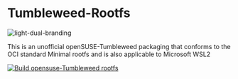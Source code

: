 # Tumbleweed-Rootfs


![light-dual-branding](https://github.com/Zhoneym/Tumbleweed-Rootfs/assets/140673973/ef55e9c1-a7ef-4658-b5c2-b95b849bf4d8)

This is an unofficial openSUSE-Tumbleweed packaging that conforms to the OCI standard Minimal rootfs and is also applicable to Microsoft WSL2

[![Build opensuse-Tumbleweed rootfs](https://github.com/Zhoneym/Tumbleweed-Rootfs/actions/workflows/build-Tumbleweed.yml/badge.svg)](https://github.com/Zhoneym/Tumbleweed-Rootfs/actions/workflows/build-Tumbleweed.yml)
